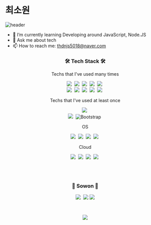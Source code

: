 # 최소원
![header](https://capsule-render.vercel.app/api?type=wave&color=auto&height=300&section=header&text=SowonChoi&fontSize=90&animation=fadeIn&fontAlignY=38)
  

- 🌱 I’m currently learning Developing around JavaScript, Node.JS 
- 💬 Ask me about tech
- 📫 How to reach me: thdnjs5018@naver.com

<h3 align="center">🛠 Tech Stack 🛠</h3> 

<p align="center"> Techs that I've used many times </p>

<p align="center">  
  <img src="https://img.shields.io/badge/javascript%20-%23323330.svg?style=for-the-badge&logo=javascript&logoColor=%23F7DF1E"/></a>&nbsp
  <img src="https://img.shields.io/badge/Python-3766AB?style=for-the-badge&logo=Python&logoColor=white"/></a>&nbsp 
  <img src="https://img.shields.io/badge/Java-007396?style=for-the-badge&logo=Java&logoColor=white"/></a>&nbsp 
  <img src="https://img.shields.io/badge/php-%23777BB4.svg?&style=for-the-badge&logo=php&logoColor=white"/></a>&nbsp
  <img src="https://img.shields.io/badge/c%23%20-%23239120.svg?&style=for-the-badge&logo=c-sharp&logoColor=white"/></a>&nbsp 
  <br>
  <img src="https://img.shields.io/badge/Mysql-E6B91E?style=for-the-badge&logo=MySql&logoColor=white"/></a>&nbsp 
  <img src="https://img.shields.io/badge/aws-333664?style=for-the-badge&logo=amazon-aws&logoColor=white"/></a>&nbsp 
  <img src="https://img.shields.io/badge/Android-3DDC84?style=for-the-badge&logo=android&logoColor=white"/></a>&nbsp 
  <img src="https://img.shields.io/badge/Unity-57b9d3?style=for-the-badge&logo=unity&logoColor=white"/></a>&nbsp 
  <img src="https://img.shields.io/badge/html5%20-%23E34F26.svg?style=for-the-badge&logo=html5&logoColor=white"/></a>&nbsp
    

</p>

<p align="center"> Techs that I've used at least once </p>

<p align="center">
  <img src="https://img.shields.io/badge/SpringBoot-6DB33F?style=flat-square&logo=Spring&logoColor=white"/></a>&nbsp 
  <br>
  <img src="https://img.shields.io/badge/Django-092E20?style=flat-square&logo=Django&logoColor=white"/></a>&nbsp 
  <img alt="Bootstrap" src="https://img.shields.io/badge/bootstrap%20-%23563D7C.svg?&style=flat-square&logo=bootstrap&logoColor=white"/></a>&nbsp 
</p>

<p align="center"> OS </p>

<p align="center">
  <img src="https://img.shields.io/badge/-Linux-6C6694.svg?&style=flat-square&logo=linux&logoColor=white"/></a>&nbsp 
  <img src="https://img.shields.io/badge/-Ubuntu-6F52B5.svg?&style=flat-square&logo=ubuntu&logoColor=white"/></a>&nbsp 
  <img src="https://img.shields.io/badge/-Windows-0078D6.svg?&style=flat-square&logo=windows&logoColor=white"/></a>&nbsp 
  <img src="https://img.shields.io/badge/Raspbian-pink.svg?style=flat-square&logo=raspberry-pi&logoColor=white"/></a>&nbsp 
</p>

<p align="center"> Cloud </p>

<p align="center">
  <img src="https://img.shields.io/badge/-Amazon%20AWS-232F3E.svg?logo=amazon-aws&style=flat-square"/></a>&nbsp 
  <img src="https://img.shields.io/badge/-Google%20Cloud-EEE.svg?logo=google-cloud&style=flat-square"/></a>&nbsp 
  <img src="https://img.shields.io/badge/-GitHub-181717.svg?logo=github&style=flat-square"/></a>&nbsp 
  <img src="https://img.shields.io/badge/-NaverCloud-03c75A.svg?logo=Naver&style=flat-square"/></a>&nbsp 
</p>


<br><br>
<h3 align="center"> 🍒 Sowon 🍒 </h3>
<p align="center">
  <a href="https://imawish.tistory.com/"><img src="https://img.shields.io/badge/Tech%20Blog-11B48A?style=flat-square&logo=Vimeo&logoColor=white&link=https://velog.io/@woo0_hooo"/></a>&nbsp
  <a href="mailto:thdnjs3596@gmail.com"><img src="https://img.shields.io/badge/Gmail-d14836?style=flat-square&logo=Gmail&logoColor=white&link=thdnjs3596@gmail.com"/></a>
  <a href="https://www.instagram.com/1am_wish/"><img src="https://img.shields.io/badge/instagram%20-%23E4405F.svg?&style=flat-square&logo=Instagram&logoColor=white&link=https://www.instagram.com/1am_wish/"/>
</p>
<br>

<p align="center">
  <a href="https://hits.seeyoufarm.com"><img src="https://hits.seeyoufarm.com/api/count/incr/badge.svg?url=https%3A%2F%2Fgithub.com%2Fssowon%2Fhit-counter&count_bg=%2379C83D&title_bg=%23555555&icon=&icon_color=%23E7E7E7&title=hits&edge_flat=false"/></a>
</p>

